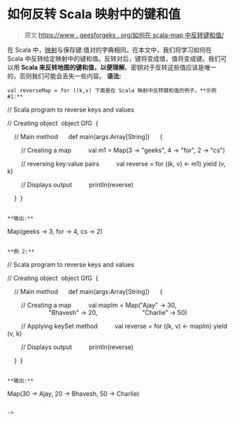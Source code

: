 # 如何反转 Scala 映射中的键和值

> 原文:[https://www . geesforgeks . org/如何在 scala-map 中反转键和值/](https://www.geeksforgeeks.org/how-to-reverse-keys-and-values-in-scala-map/)

在 Scala 中，[映射](https://www.geeksforgeeks.org/scala-map/)与保存键:值对的字典相同。在本文中，我们将学习如何在 Scala 中反转给定映射中的键和值。反转对后，键将变成值，值将变成键。我们可以用 **Scala 来反转地图的键和值，以便理解**。密钥对于反转这些值应该是唯一的，否则我们可能会丢失一些内容。
**语法:**

```
val reverseMap = for ((k,v) 下面是在 Scala 映射中反转键和值的例子。**示例#1:** 

```
// Scala program to reverse keys and values

// Creating object 
object GfG 
{ 

    // Main method 
    def main(args:Array[String]) 
    { 

        // Creating a map 
        val m1 = Map(3 -> "geeks", 4 -> "for", 2 -> "cs") 

        // reversing key:value pairs 
        val reverse = for ((k, v) <- m1) yield (v, k)

        // Displays output 
        println(reverse) 

    } 
} 
```

**输出:**

```
Map(geeks -> 3, for -> 4, cs -> 2)

```

**例 2:** 

```
// Scala program to reverse keys and values

// Creating object 
object GfG 
{ 

    // Main method 
    def main(args:Array[String]) 
    { 

        // Creating a map 
        val mapIm = Map("Ajay" -> 30, 
                        "Bhavesh" -> 20, 
                        "Charlie" -> 50) 

        // Applying keySet method 
        val reverse = for ((k, v) <- mapIm) yield (v, k)

        // Displays output 
        println(reverse) 

    } 
} 
```

**输出:**

```
Map(30 -> Ajay, 20 -> Bhavesh, 50 -> Charlie)

```

->
```